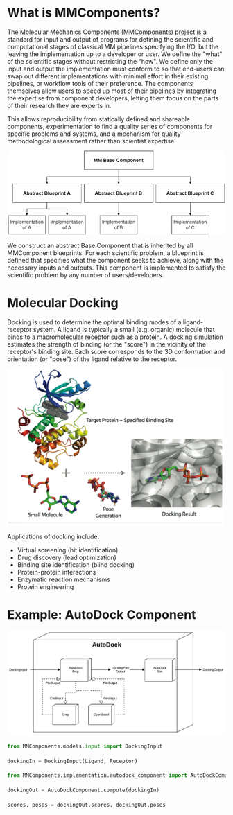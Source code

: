 # What is MMComponents?
The Molecular Mechanics Components (MMComponents) project is a standard for input and output of programs for defining the scientific and computational stages of classical MM pipelines specifying the I/O, but the leaving the implementation up to a developer or user. We define the "what" of the scientific stages without restricting the "how". We define only the input and output the implementation must conform to so that end-users can swap out different implementations with minimal effort in their existing pipelines, or workflow tools of their preference. The components themselves allow users to speed up most of their pipelines by integrating the expertise from component developers, letting them focus on the parts of their research they are experts in.

This allows reproducibility from statically defined and shareable components, experimentation to find a quality series of components for specific problems and systems, and a mechanism for quality methodological assessment rather than scientist expertise.

<p align="center">
    <img src="imgs/mm_component_hierarchy.png" width="500">
</p>

We construct an abstract Base Component that is inherited by all MMComponent blueprints. For each scientific problem, a blueprint is defined that specifies what the component seeks to achieve, along with the necessary inputs and outputs. This component is implemented to satisfy the scientific problem by any number of users/developers.
 
# Molecular Docking
Docking is used to determine the optimal binding modes of a ligand-receptor system. A ligand is typically a small (e.g. organic) molecule that binds to a macromolecular receptor such as a protein. A docking simulation estimates the strength of binding (or the "score") in the vicinity of the receptor's binding site. Each score corresponds to the 3D conformation and orientation (or "pose") of the ligand relative to the receptor.

<img src="imgs/docking-sys.png" width="500">

Applications of docking include:

- Virtual screening (hit identification)
- Drug discovery (lead optimization)
- Binding site identification (blind docking)
- Protein-protein interactions
- Enzymatic reaction mechanisms
- Protein engineering

# Example: AutoDock Component

<img src="imgs/autodock.png">

```python
from MMComponents.models.input import DockingInput

dockingIn = DockingInput(Ligand, Receptor)

from MMComponents.implementation.autodock_component import AutoDockComponent

dockingOut = AutoDockComponent.compute(dockingIn)

scores, poses = dockingOut.scores, dockingOut.poses
```
